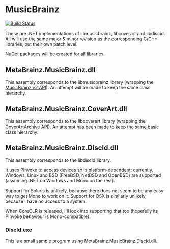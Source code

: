 # MusicBrainz
[![Build Status](https://travis-ci.org/Zastai/MusicBrainz.svg?branch=master)](https://travis-ci.org/Zastai/MusicBrainz)

These are .NET implementations of libmusicbrainz, libcoverart and libdiscid.
All will use the same major & minor revision as the corresponding C/C++ libraries, but their own patch level.

NuGet packages will be created for all libraries.

## MetaBrainz.MusicBrainz.dll

This assembly corresponds to the libmusicbrainz library (wrapping the [MusicBrainz v2 API](https://musicbrainz.org/doc/Development/XML_Web_Service/Version_2)).
An attempt will be made to keep the same class hierarchy.

## MetaBrainz.MusicBrainz.CoverArt.dll

This assembly corresponds to the libcoverart library (wrapping the [CoverArtArchive API](https://musicbrainz.org/doc/Cover_Art_Archive/API)).
An attempt has been made to keep the same basic class hierarchy.

## MetaBrainz.MusicBrainz.DiscId.dll

This assembly corresponds to the libdiscid library.

It uses PInvoke to access devices so is platform-dependent; currently, Windows, Linux and BSD (FreeBSD, NetBSD and OpenBSD) are supported (assuming .NET on Windows and Mono on the rest).

Support for Solaris is unlikely, because there does not seem to be any easy way to get Mono to work on it.
Support for OSX is similarly unlikely, because I have no access to a system.

When CoreCLR is released, I'll look into supporting that too (hopefully its PInvoke behaviour is Mono-compatible).

### DiscId.exe

This is a small sample program using MetaBrainz.MusicBrainz.DiscId.dll.
